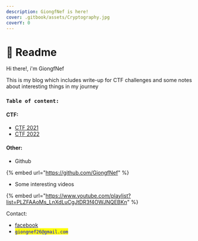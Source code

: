 ```yaml
---
description: GiongfNef is here!
cover: .gitbook/assets/Cryptography.jpg
coverY: 0
---
```


# 📧 Readme

Hi there!, i'm GiongfNef

This is my blog which includes write-up for CTF challenges and some notes about interesting things in my journey

### `Table of content:`

#### CTF:

* [CTF 2021](https://giongfnef.gitbook.io/ctf-2021/)
* [CTF 2022](SUMMARY.md)

#### Other:

* Github

{% embed url="https://github.com/GiongfNef" %}

* Some interesting videos

{% embed url="https://www.youtube.com/playlist?list=PLZFAAoMs_LnXdLuCgJtDR3f4OWJNQEBKn" %}

Contact:

* [facebook](https://www.facebook.com/rong.truong.372)
* <mark style="color:blue;">`giongnef26@gmail.com`</mark>
